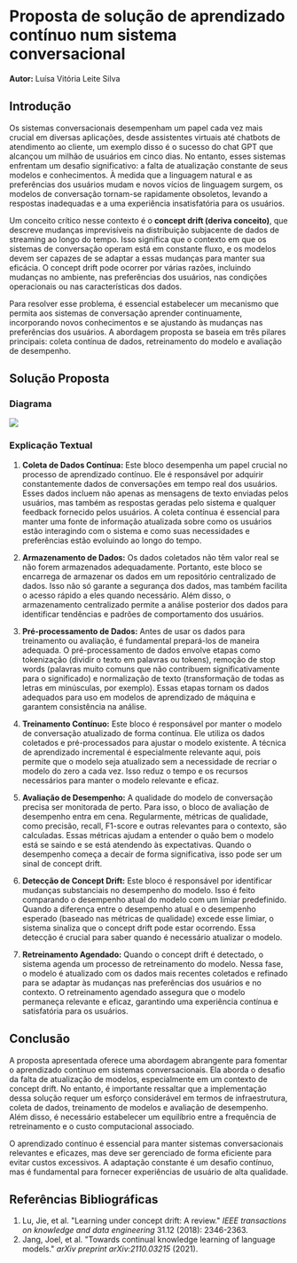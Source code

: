 # Proposta de solução de aprendizado contínuo num sistema conversacional

**Autor:** Luísa Vitória Leite Silva

## Introdução

Os sistemas conversacionais desempenham um papel cada vez mais crucial em diversas aplicações, desde assistentes virtuais até chatbots de atendimento ao cliente, um exemplo disso é o sucesso do chat GPT que alcançou um milhão de usuários em cinco dias. No entanto, esses sistemas enfrentam um desafio significativo: a falta de atualização constante de seus modelos e conhecimentos. À medida que a linguagem natural e as preferências dos usuários mudam e novos vícios de linguagem surgem, os modelos de conversação tornam-se rapidamente obsoletos, levando a respostas inadequadas e a uma experiência insatisfatória para os usuários.

Um conceito crítico nesse contexto é o **concept drift (deriva conceito)**, que descreve mudanças imprevisíveis na distribuição subjacente de dados de streaming ao longo do tempo. Isso significa que o contexto em que os sistemas de conversação operam está em constante fluxo, e os modelos devem ser capazes de se adaptar a essas mudanças para manter sua eficácia. O concept drift pode ocorrer por várias razões, incluindo mudanças no ambiente, nas preferências dos usuários, nas condições operacionais ou nas características dos dados.

Para resolver esse problema, é essencial estabelecer um mecanismo que permita aos sistemas de conversação aprender continuamente, incorporando novos conhecimentos e se ajustando às mudanças nas preferências dos usuários. A abordagem proposta se baseia em três pilares principais: coleta contínua de dados, retreinamento do modelo e avaliação de desempenho.

## Solução Proposta

### Diagrama

<img src="https://imgur.com/a/QOqVRE6.jpg"/>

### Explicação Textual

1. **Coleta de Dados Contínua:** Este bloco desempenha um papel crucial no processo de aprendizado contínuo. Ele é responsável por adquirir constantemente dados de conversações em tempo real dos usuários. Esses dados incluem não apenas as mensagens de texto enviadas pelos usuários, mas também as respostas geradas pelo sistema e qualquer feedback fornecido pelos usuários. A coleta contínua é essencial para manter uma fonte de informação atualizada sobre como os usuários estão interagindo com o sistema e como suas necessidades e preferências estão evoluindo ao longo do tempo.

2. **Armazenamento de Dados:** Os dados coletados não têm valor real se não forem armazenados adequadamente. Portanto, este bloco se encarrega de armazenar os dados em um repositório centralizado de dados. Isso não só garante a segurança dos dados, mas também facilita o acesso rápido a eles quando necessário. Além disso, o armazenamento centralizado permite a análise posterior dos dados para identificar tendências e padrões de comportamento dos usuários.

3. **Pré-processamento de Dados:** Antes de usar os dados para treinamento ou avaliação, é fundamental prepará-los de maneira adequada. O pré-processamento de dados envolve etapas como tokenização (dividir o texto em palavras ou tokens), remoção de stop words (palavras muito comuns que não contribuem significativamente para o significado) e normalização de texto (transformação de todas as letras em minúsculas, por exemplo). Essas etapas tornam os dados adequados para uso em modelos de aprendizado de máquina e garantem consistência na análise.

4. **Treinamento Contínuo:** Este bloco é responsável por manter o modelo de conversação atualizado de forma contínua. Ele utiliza os dados coletados e pré-processados para ajustar o modelo existente. A técnica de aprendizado incremental é especialmente relevante aqui, pois permite que o modelo seja atualizado sem a necessidade de recriar o modelo do zero a cada vez. Isso reduz o tempo e os recursos necessários para manter o modelo relevante e eficaz.

5. **Avaliação de Desempenho:** A qualidade do modelo de conversação precisa ser monitorada de perto. Para isso, o bloco de avaliação de desempenho entra em cena. Regularmente, métricas de qualidade, como precisão, recall, F1-score e outras relevantes para o contexto, são calculadas. Essas métricas ajudam a entender o quão bem o modelo está se saindo e se está atendendo às expectativas. Quando o desempenho começa a decair de forma significativa, isso pode ser um sinal de concept drift.

6. **Detecção de Concept Drift:** Este bloco é responsável por identificar mudanças substanciais no desempenho do modelo. Isso é feito comparando o desempenho atual do modelo com um limiar predefinido. Quando a diferença entre o desempenho atual e o desempenho esperado (baseado nas métricas de qualidade) excede esse limiar, o sistema sinaliza que o concept drift pode estar ocorrendo. Essa detecção é crucial para saber quando é necessário atualizar o modelo.

7. **Retreinamento Agendado:** Quando o concept drift é detectado, o sistema agenda um processo de retreinamento do modelo. Nessa fase, o modelo é atualizado com os dados mais recentes coletados e refinado para se adaptar às mudanças nas preferências dos usuários e no contexto. O retreinamento agendado assegura que o modelo permaneça relevante e eficaz, garantindo uma experiência contínua e satisfatória para os usuários.

## Conclusão

A proposta apresentada oferece uma abordagem abrangente para fomentar o aprendizado contínuo em sistemas conversacionais. Ela aborda o desafio da falta de atualização de modelos, especialmente em um contexto de concept drift. No entanto, é importante ressaltar que a implementação dessa solução requer um esforço considerável em termos de infraestrutura, coleta de dados, treinamento de modelos e avaliação de desempenho. Além disso, é necessário estabelecer um equilíbrio entre a frequência de retreinamento e o custo computacional associado.

O aprendizado contínuo é essencial para manter sistemas conversacionais relevantes e eficazes, mas deve ser gerenciado de forma eficiente para evitar custos excessivos. A adaptação constante é um desafio contínuo, mas é fundamental para fornecer experiências de usuário de alta qualidade.

## Referências Bibliográficas
1. Lu, Jie, et al. "Learning under concept drift: A review." *IEEE transactions on knowledge and data engineering* 31.12 (2018): 2346-2363.
2. Jang, Joel, et al. "Towards continual knowledge learning of language models." *arXiv preprint arXiv:2110.03215* (2021).

